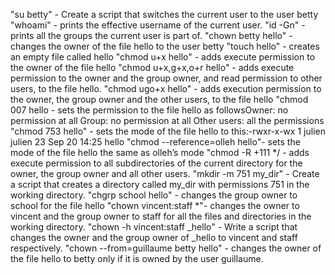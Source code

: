 "su betty" - Create a script that switches the current user to the user betty
"whoami" -  prints the effective username of the current user.
"id -Gn" -  prints all the groups the current user is part of.
"chown betty hello" - changes the owner of the file hello to the user betty
"touch hello" -  creates an empty file called hello
"chmod u+x hello" - adds execute permission to the owner of the file hello
"chmod u+x,g+x,o+r hello" - adds execute permission to the owner and the group owner, and read permission to other users, to the file hello.
"chmod ugo+x hello" - adds execution permission to the owner, the group owner and the other users, to the file hello
"chmod 007 hello - sets the permission to the file hello as followsOwner: no permission at all Group: no permission at all Other users: all the permissions
"chmod 753 hello" - sets the mode of the file hello to this:-rwxr-x-wx 1 julien julien 23 Sep 20 14:25 hello
"chmod --reference=olleh hello"-  sets the mode of the file hello the same as olleh’s mode
"chmod -R +111 */ - adds execute permission to all subdirectories of the current directory for the owner, the group owner and all other users.
"mkdir -m 751 my_dir" - Create a script that creates a directory called my_dir with permissions 751 in the working directory.
"chgrp school hello" - changes the group owner to school for the file hello
"chown vincent:staff *"- changes the owner to vincent and the group owner to staff for all the files and directories in the working directory.
"chown -h vincent:staff _hello" - Write a script that changes the owner and the group owner of _hello to vincent and staff respectively.
"chown --from=guillaume betty hello" - changes the owner of the file hello to betty only if it is owned by the user guillaume.
